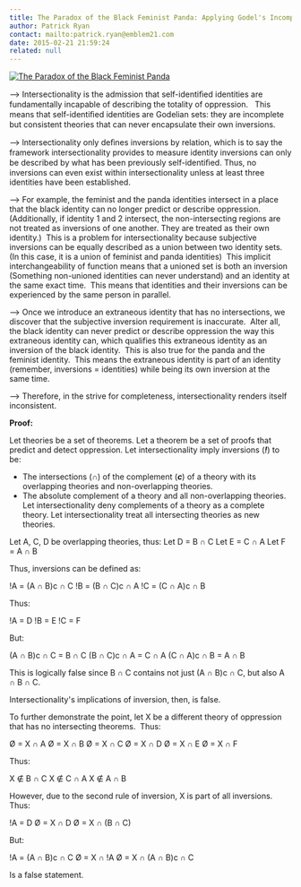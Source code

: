 ```yaml
---
title: The Paradox of the Black Feminist Panda: Applying Godel's Incompleteness Theorem to Intersectionality
author: Patrick Ryan
contact: mailto:patrick.ryan@emblem21.com
date: 2015-02-21 21:59:24
related: null
---
```


[![The Paradox of the Black Feminist Panda](/images/The-Paradox-of-the-Black-Feminist-Panda.png)](/images/The-Paradox-of-the-Black-Feminist-Panda.png)

--> Intersectionality is the admission that self-identiﬁed identities are fundamentally incapable of describing the totality of oppression.   This means that self-identiﬁed identities are Godelian sets: they are incomplete but consistent theories that can never encapsulate their own inversions.

--> lntersectionality only deﬁnes inversions by relation, which is to say the framework intersectionality provides to measure identity inversions can only be described by what has been previously self-identiﬁed. Thus, no inversions can even exist within intersectionality unless at least three identities have been established.

--> For example, the feminist and the panda identities intersect in a place that the black identity can no longer predict or describe oppression.  (Additionally, if identity 1 and 2 intersect, the non-intersecting regions are not treated as inversions of one another. They are treated as their own identity.)  This is a problem for intersectionality because subjective inversions can be equally described as a union between two identity sets.  (In this case, it is a union of feminist and panda identities)  This implicit interchangeability of function means that a unioned set is both an inversion (Something non-unioned identities can never understand) and an identity at the same exact time.  This means that identities and their inversions can be experienced by the same person in parallel.

--> Once we introduce an extraneous identity that has no intersections, we discover that the subjective inversion requirement is inaccurate.  Alter all, the black identity can never predict or describe oppression the way this extraneous identity can, which qualifies this extraneous identity as an inversion of the black identity.  This is also true for the panda and the feminist identity.  This means the extraneous identity is part of an identity (remember, inversions = identities) while being its own inversion at the same time.

--> Therefore, in the strive for completeness, intersectionality renders itself inconsistent.
<!--DOCTY-->

**Proof:**

Let theories be a set of theorems.
Let a theorem be a set of proofs that predict and detect oppression.
Let intersectionality imply inversions (_**!**_) to be:

*   The intersections (_**∩**_) of the complement (_**c**_) of a theory with its overlapping theories and non-overlapping theories.
*   The absolute complement of a theory and all non-overlapping theories.
Let intersectionality deny complements of a theory as a complete theory.
Let intersectionality treat all intersecting theories as new theories.

Let A, C, D be overlapping theories, thus:
Let D = B ∩ C
Let E = C ∩ A
Let F = A ∩ B

Thus, inversions can be defined as:

!A = (A ∩ B)c ∩ C
!B = (B ∩ C)c ∩ A
!C = (C ∩ A)c ∩ B

Thus:

!A = D
!B = E
!C = F

But:

(A ∩ B)c ∩ C = B ∩ C
(B ∩ C)c ∩ A = C ∩ A
(C ∩ A)c ∩ B = A ∩ B

This is logically false since B ∩ C contains not just (A ∩ B)c ∩ C, but also A ∩ B ∩ C.

Intersectionality's implications of inversion, then, is false.

To further demonstrate the point, let X be a different theory of oppression that has no intersecting theorems.  Thus:

Ø = X ∩ A
Ø = X ∩ B
Ø = X ∩ C
Ø = X ∩ D
Ø = X ∩ E
Ø = X ∩ F

Thus:

X ∉ B ∩ C
X ∉ C ∩ A
X ∉ A ∩ B

However, due to the second rule of inversion, X is part of all inversions. Thus:

!A = D
Ø = X ∩ D
Ø = X ∩ (B ∩ C)

But:

!A = (A ∩ B)c ∩ C
Ø = X ∩ !A
Ø = X ∩ (A ∩ B)c ∩ C

Is a false statement.